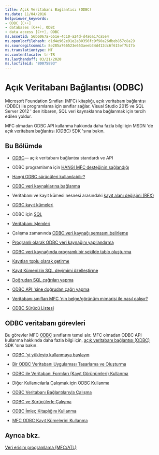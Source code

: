 ```yaml
---
title: Açık Veritabanı Bağlantısı (ODBC)
ms.date: 11/04/2016
helpviewer_keywords:
- ODBC [C++]
- databases [C++], ODBC
- data access [C++], ODBC
ms.assetid: 56b6067a-651e-4c10-a24d-d4a6a17ca5e4
ms.openlocfilehash: d1d4e962e91e2a30356fc9f90a26dbeb857c8a29
ms.sourcegitcommit: 8e285a766523e653aeeb34d412dc6f615ef7b17b
ms.translationtype: MT
ms.contentlocale: tr-TR
ms.lasthandoff: 03/21/2020
ms.locfileid: "80075893"
---
```

# <a name="open-database-connectivity-odbc"></a>Açık Veritabanı Bağlantısı (ODBC)

Microsoft Foundation Sınıfları (MFC) kitaplığı, açık veritabanı bağlantısı (ODBC) ile programlama için sınıflar sağlar. Visual Studio 2015 ve SQL Server 2012 ' den itibaren, SQL veri kaynaklarına bağlanmak için tercih edilen yoldur.

MFC olmadan ODBC API kullanma hakkında daha fazla bilgi için MSDN 'de [açık veritabanı bağlantısı (ODBC)](/sql/odbc/microsoft-open-database-connectivity-odbc) SDK 'sına bakın.

## <a name="in-this-section"></a>Bu Bölümde

- [ODBC](odbc-basics.md)— açık veritabanı bağlantısı standardı ve API

- ODBC programlama için [HANGI MFC desteğinin sağlandığı](odbc-and-mfc.md)

- [Hangi ODBC sürücüleri kullanılabilir?](odbc-driver-list.md)

- [ODBC veri kaynaklarına bağlanma](data-source-managing-connections-odbc.md)

- Veritabanı ve kayıt kümesi nesnesi arasındaki [kayıt alanı değişimi (RFX)](record-field-exchange-rfx.md)

- [ODBC kayıt kümeleri](recordset-odbc.md)

- ODBC için [SQL](sql.md)

- [Veritabanı Işlemleri](transaction-odbc.md)

- Çalışma zamanında [ODBC veri kaynağı şemasını belirleme](data-source-determining-the-schema-of-the-data-source-odbc.md)

- [Programlı olarak ODBC veri kaynağını yapılandırma](data-source-programmatically-configuring-an-odbc-data-source.md)

- [ODBC veri kaynağında programlı bir şekilde tablo oluşturma](data-source-programmatically-creating-a-table-in-an-odbc-data-source.md)

- [Kayıtları toplu olarak getirme](recordset-fetching-records-in-bulk-odbc.md)

- [Kayıt Kümenizin SQL deyimimi özelleştirme](sql-customizing-your-recordsets-sql-statement-odbc.md)

- [Doğrudan SQL çağrıları yapma](sql-making-direct-sql-calls-odbc.md)

- [ODBC API 'sine doğrudan çağrı yapma](odbc-calling-odbc-api-functions-directly.md)

- [Veritabanı sınıfları MFC 'nin belge/görünüm mimarisi ile nasıl çalışır?](working-with-documents-and-views.md)

- [ODBC Sürücü Listesi](odbc-driver-list.md)

## <a name="odbc-database-tasks"></a>ODBC veritabanı görevleri

Bu görevler MFC [ODBC](odbc-basics.md) sınıflarını temel alır. MFC olmadan ODBC API kullanma hakkında daha fazla bilgi için, [açık veritabanı bağlantısı (ODBC)](/sql/odbc/microsoft-open-database-connectivity-odbc) SDK 'sına bakın.

- [ODBC 'yi yükleyip kullanmaya başlayın](installing-and-getting-started-with-odbc.md)

- [Bir ODBC Veritabanı Uygulaması Tasarlama ve Oluşturma](design-and-create-an-odbc-database-application.md)

- [ODBC ile Veritabanı Formları (Kayıt Görünümleri) Kullanma](use-database-forms-record-views-with-odbc.md)

- [Diğer Kullanıcılarla Çalışmak için ODBC Kullanma](use-odbc-to-work-with-other-users.md)

- [ODBC Veritabanı Bağlantılarıyla Çalışma](work-with-odbc-database-connections.md)

- [ODBC ve Sürücülerle Çalışma](work-with-odbc-and-drivers.md)

- [ODBC İmleç Kitaplığını Kullanma](use-the-odbc-cursor-library.md)

- [MFC ODBC Kayıt Kümelerini Kullanma](use-mfc-odbc-recordsets.md)

## <a name="see-also"></a>Ayrıca bkz.

[Veri erişim programlama (MFC/ATL)](../../data/data-access-programming-mfc-atl.md)